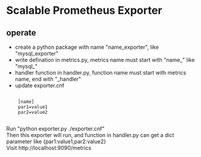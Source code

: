Scalable Prometheus Exporter 
==============================

operate
-----------
* create a python package with name "name_exporter", like "mysql_exporter"
* write defination in metrics.py, metrics name  must start with "name_" like "mysql_"
* handler function in handler.py, function name must start with metrics name, end with "_handler"
* update exporter.cnf
   <pre><code>
   [name]
   par1=value1
   par2=value2
   </code></pre>
<p>
Run "python exporter.py ./exporter.cnf"<br>
Then this exporter will run, and function in handler.py can get a dict parameter like {par1:value1,par2:value2}
<br>
Visit http://localhost:9090/metrics
</p>
    